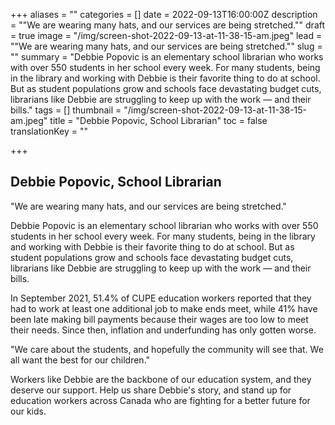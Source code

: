 +++
aliases = ""
categories = []
date = 2022-09-13T16:00:00Z
description = "\"We are wearing many hats, and our services are being stretched.\""
draft = true
image = "/img/screen-shot-2022-09-13-at-11-38-15-am.jpeg"
lead = "\"We are wearing many hats, and our services are being stretched.\""
slug = ""
summary = "Debbie Popovic is an elementary school librarian who works with over 550 students in her school every week. For many students, being in the library and working with Debbie is their favorite thing to do at school. But as student populations grow and schools face devastating budget cuts, librarians like Debbie are struggling to keep up with the work — and their bills."
tags = []
thumbnail = "/img/screen-shot-2022-09-13-at-11-38-15-am.jpeg"
title = "Debbie Popovic, School Librarian"
toc = false
translationKey = ""

+++
## Debbie Popovic, School Librarian

"We are wearing many hats, and our services are being stretched."

Debbie Popovic is an elementary school librarian who works with over 550 students in her school every week. For many students, being in the library and working with Debbie is their favorite thing to do at school. But as student populations grow and schools face devastating budget cuts, librarians like Debbie are struggling to keep up with the work — and their bills.

In September 2021, 51.4% of CUPE education workers reported that they had to work at least one additional job to make ends meet, while 41% have been late making bill payments because their wages are too low to meet their needs. Since then, inflation and underfunding has only gotten worse.

"We care about the students, and hopefully the community will see that. We all want the best for our children."

Workers like Debbie are the backbone of our education system, and they deserve our support. Help us share Debbie's story, and stand up for education workers across Canada who are fighting for a better future for our kids.
